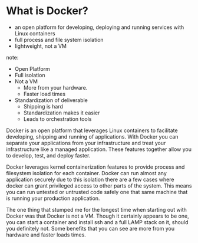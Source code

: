 # What is Docker?

* an open platform for developing, deploying and running services with Linux containers
* full process and file system isolation
* lightweight, not a VM

note:

* Open Platform
* Full isolation
* Not a VM
  - More from your hardware.
  - Faster load times
* Standardization of deliverable
  - Shipping is hard
  - Standardization makes it easier
  - Leads to orchestration tools

Docker is an open platform that leverages Linux containers to facilitate developing, shipping and running of applications. With Docker you can separate your applications from your infrastructure and treat your infrastructure like a managed application. These features together allow you to develop, test, and deploy faster.

Docker leverages kernel containerization features to provide process and filesystem isolation for each container. Docker can run almost any application securely due to this isolation there are a few cases where docker can grant privileged access to other parts of the system. This means you can run untested or untrusted code safely one that same machine that is running your production application.

The one thing that stumped me for the longest time when starting out with Docker was that Docker is not a VM. Though it certainly appears to be one, you can start a container and install ssh and a full LAMP stack on it, should you definitely not. Some benefits that you can see are more from you hardware and faster loads times.
